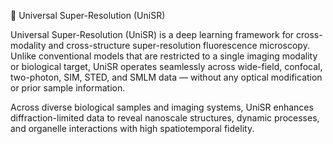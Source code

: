 🧠 Universal Super-Resolution (UniSR)

Universal Super-Resolution (UniSR) is a deep learning framework for cross-modality and cross-structure super-resolution fluorescence microscopy.
Unlike conventional models that are restricted to a single imaging modality or biological target, UniSR operates seamlessly across wide-field, confocal, two-photon, SIM, STED, and SMLM data — without any optical modification or prior sample information.

Across diverse biological samples and imaging systems, UniSR enhances diffraction-limited data to reveal nanoscale structures, dynamic processes, and organelle interactions with high spatiotemporal fidelity.
